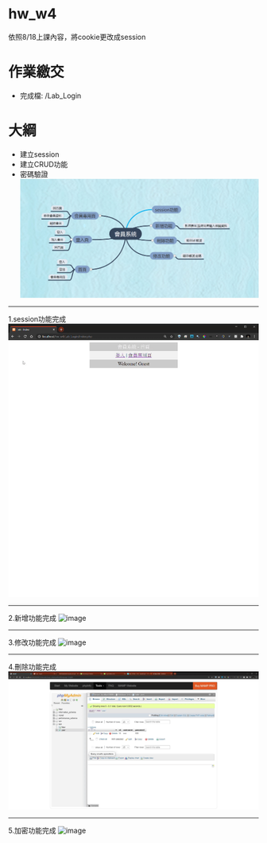 # hw_w4
依照8/18上課內容，將cookie更改成session
# 作業繳交
- 完成檔: /Lab_Login
# 大綱
- 建立session
- 建立CRUD功能
- 密碼驗證
![image](https://github.com/alanwang1207/hw_w4/blob/master/img/mind.png)
_________
1.session功能完成
![image](https://github.com/alanwang1207/hw_w4/blob/master/img/session%E5%8A%9F%E8%83%BD%E5%AE%8C%E6%88%90.gif)
_________
2.新增功能完成
![image](https://github.com/alanwang1207/hw_w4/blob/master/img/%E6%96%B0%E5%A2%9E%E5%8A%9F%E8%83%BD%E5%AE%8C%E6%88%90.gif)
________
3.修改功能完成
![image](https://github.com/alanwang1207/hw_w4/blob/master/img/%E4%BF%AE%E6%94%B9%E5%8A%9F%E8%83%BD%E5%AE%8C%E6%88%90.gif)
________
4.刪除功能完成
![image](https://github.com/alanwang1207/hw_w4/blob/master/img/%E5%88%AA%E9%99%A4%E5%8A%9F%E8%83%BD%E5%AE%8C%E6%88%90.gif)
________
5.加密功能完成
![image](https://github.com/alanwang1207/hw_w4/blob/master/img/%E5%8A%A0%E5%AF%86%E5%8A%9F%E8%83%BD%E5%AE%8C%E6%88%90.gif)
